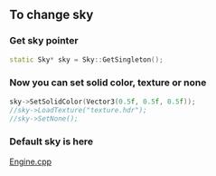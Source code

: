 ## To change sky
### Get sky pointer
```cpp
static Sky* sky = Sky::GetSingleton();
```
### Now you can set solid color, texture or none
```cpp
sky->SetSolidColor(Vector3(0.5f, 0.5f, 0.5f));
//sky->LoadTexture("texture.hdr");
//sky->SetNone();
```
### Default sky is here
[Engine.cpp](https://github.com/HODAKdev/StarEngine/blob/main/STAR/ENGINE/SRC/ENGINE/Engine.cpp)
